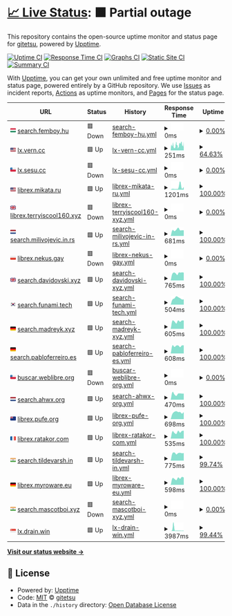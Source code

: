 # [📈 Live Status](https://gitetsu.github.io/librex-instances-upptime): <!--live status--> **🟧 Partial outage**

This repository contains the open-source uptime monitor and status page for [gitetsu](https://gitetsu.github.io/librex-instances-upptime), powered by [Upptime](https://github.com/upptime/upptime).

[![Uptime CI](https://github.com/gitetsu/librex-instances-upptime/workflows/Uptime%20CI/badge.svg)](https://github.com/gitetsu/librex-instances-upptime/actions?query=workflow%3A%22Uptime+CI%22)
[![Response Time CI](https://github.com/gitetsu/librex-instances-upptime/workflows/Response%20Time%20CI/badge.svg)](https://github.com/gitetsu/librex-instances-upptime/actions?query=workflow%3A%22Response+Time+CI%22)
[![Graphs CI](https://github.com/gitetsu/librex-instances-upptime/workflows/Graphs%20CI/badge.svg)](https://github.com/gitetsu/librex-instances-upptime/actions?query=workflow%3A%22Graphs+CI%22)
[![Static Site CI](https://github.com/gitetsu/librex-instances-upptime/workflows/Static%20Site%20CI/badge.svg)](https://github.com/gitetsu/librex-instances-upptime/actions?query=workflow%3A%22Static+Site+CI%22)
[![Summary CI](https://github.com/gitetsu/librex-instances-upptime/workflows/Summary%20CI/badge.svg)](https://github.com/gitetsu/librex-instances-upptime/actions?query=workflow%3A%22Summary+CI%22)

With [Upptime](https://upptime.js.org), you can get your own unlimited and free uptime monitor and status page, powered entirely by a GitHub repository. We use [Issues](https://github.com/gitetsu/librex-instances-upptime/issues) as incident reports, [Actions](https://github.com/gitetsu/librex-instances-upptime/actions) as uptime monitors, and [Pages](https://gitetsu.github.io/librex-instances-upptime) for the status page.

<!--start: status pages-->
<!-- This summary is generated by Upptime (https://github.com/upptime/upptime) -->
<!-- Do not edit this manually, your changes will be overwritten -->
<!-- prettier-ignore -->
| URL | Status | History | Response Time | Uptime |
| --- | ------ | ------- | ------------- | ------ |
| <img alt="" src="https://raw.githubusercontent.com/kreativekorp/vexillo/master/artwork/vexillo/pvb160/hu.png" height="13"> [search.femboy.hu](https://search.femboy.hu/) | 🟥 Down | [search-femboy-hu.yml](https://github.com/gitetsu/librex-instances-upptime/commits/HEAD/history/search-femboy-hu.yml) | <details><summary><img alt="Response time graph" src="./graphs/search-femboy-hu/response-time-week.png" height="20"> 0ms</summary><br><a href="https://gitetsu.github.io/librex-instances-upptime/history/search-femboy-hu"><img alt="Response time 826" src="https://img.shields.io/endpoint?url=https%3A%2F%2Fraw.githubusercontent.com%2Fgitetsu%2Flibrex-instances-upptime%2FHEAD%2Fapi%2Fsearch-femboy-hu%2Fresponse-time.json"></a><br><a href="https://gitetsu.github.io/librex-instances-upptime/history/search-femboy-hu"><img alt="24-hour response time 0" src="https://img.shields.io/endpoint?url=https%3A%2F%2Fraw.githubusercontent.com%2Fgitetsu%2Flibrex-instances-upptime%2FHEAD%2Fapi%2Fsearch-femboy-hu%2Fresponse-time-day.json"></a><br><a href="https://gitetsu.github.io/librex-instances-upptime/history/search-femboy-hu"><img alt="7-day response time 0" src="https://img.shields.io/endpoint?url=https%3A%2F%2Fraw.githubusercontent.com%2Fgitetsu%2Flibrex-instances-upptime%2FHEAD%2Fapi%2Fsearch-femboy-hu%2Fresponse-time-week.json"></a><br><a href="https://gitetsu.github.io/librex-instances-upptime/history/search-femboy-hu"><img alt="30-day response time 1306" src="https://img.shields.io/endpoint?url=https%3A%2F%2Fraw.githubusercontent.com%2Fgitetsu%2Flibrex-instances-upptime%2FHEAD%2Fapi%2Fsearch-femboy-hu%2Fresponse-time-month.json"></a><br><a href="https://gitetsu.github.io/librex-instances-upptime/history/search-femboy-hu"><img alt="1-year response time 826" src="https://img.shields.io/endpoint?url=https%3A%2F%2Fraw.githubusercontent.com%2Fgitetsu%2Flibrex-instances-upptime%2FHEAD%2Fapi%2Fsearch-femboy-hu%2Fresponse-time-year.json"></a></details> | <details><summary><a href="https://gitetsu.github.io/librex-instances-upptime/history/search-femboy-hu">0.00%</a></summary><a href="https://gitetsu.github.io/librex-instances-upptime/history/search-femboy-hu"><img alt="All-time uptime 71.19%" src="https://img.shields.io/endpoint?url=https%3A%2F%2Fraw.githubusercontent.com%2Fgitetsu%2Flibrex-instances-upptime%2FHEAD%2Fapi%2Fsearch-femboy-hu%2Fuptime.json"></a><br><a href="https://gitetsu.github.io/librex-instances-upptime/history/search-femboy-hu"><img alt="24-hour uptime 0.00%" src="https://img.shields.io/endpoint?url=https%3A%2F%2Fraw.githubusercontent.com%2Fgitetsu%2Flibrex-instances-upptime%2FHEAD%2Fapi%2Fsearch-femboy-hu%2Fuptime-day.json"></a><br><a href="https://gitetsu.github.io/librex-instances-upptime/history/search-femboy-hu"><img alt="7-day uptime 0.00%" src="https://img.shields.io/endpoint?url=https%3A%2F%2Fraw.githubusercontent.com%2Fgitetsu%2Flibrex-instances-upptime%2FHEAD%2Fapi%2Fsearch-femboy-hu%2Fuptime-week.json"></a><br><a href="https://gitetsu.github.io/librex-instances-upptime/history/search-femboy-hu"><img alt="30-day uptime 37.41%" src="https://img.shields.io/endpoint?url=https%3A%2F%2Fraw.githubusercontent.com%2Fgitetsu%2Flibrex-instances-upptime%2FHEAD%2Fapi%2Fsearch-femboy-hu%2Fuptime-month.json"></a><br><a href="https://gitetsu.github.io/librex-instances-upptime/history/search-femboy-hu"><img alt="1-year uptime 71.19%" src="https://img.shields.io/endpoint?url=https%3A%2F%2Fraw.githubusercontent.com%2Fgitetsu%2Flibrex-instances-upptime%2FHEAD%2Fapi%2Fsearch-femboy-hu%2Fuptime-year.json"></a></details>
| <img alt="" src="https://raw.githubusercontent.com/kreativekorp/vexillo/master/artwork/vexillo/pvb160/us.png" height="13"> [lx.vern.cc](https://lx.vern.cc/) | 🟩 Up | [lx-vern-cc.yml](https://github.com/gitetsu/librex-instances-upptime/commits/HEAD/history/lx-vern-cc.yml) | <details><summary><img alt="Response time graph" src="./graphs/lx-vern-cc/response-time-week.png" height="20"> 251ms</summary><br><a href="https://gitetsu.github.io/librex-instances-upptime/history/lx-vern-cc"><img alt="Response time 636" src="https://img.shields.io/endpoint?url=https%3A%2F%2Fraw.githubusercontent.com%2Fgitetsu%2Flibrex-instances-upptime%2FHEAD%2Fapi%2Flx-vern-cc%2Fresponse-time.json"></a><br><a href="https://gitetsu.github.io/librex-instances-upptime/history/lx-vern-cc"><img alt="24-hour response time 244" src="https://img.shields.io/endpoint?url=https%3A%2F%2Fraw.githubusercontent.com%2Fgitetsu%2Flibrex-instances-upptime%2FHEAD%2Fapi%2Flx-vern-cc%2Fresponse-time-day.json"></a><br><a href="https://gitetsu.github.io/librex-instances-upptime/history/lx-vern-cc"><img alt="7-day response time 251" src="https://img.shields.io/endpoint?url=https%3A%2F%2Fraw.githubusercontent.com%2Fgitetsu%2Flibrex-instances-upptime%2FHEAD%2Fapi%2Flx-vern-cc%2Fresponse-time-week.json"></a><br><a href="https://gitetsu.github.io/librex-instances-upptime/history/lx-vern-cc"><img alt="30-day response time 604" src="https://img.shields.io/endpoint?url=https%3A%2F%2Fraw.githubusercontent.com%2Fgitetsu%2Flibrex-instances-upptime%2FHEAD%2Fapi%2Flx-vern-cc%2Fresponse-time-month.json"></a><br><a href="https://gitetsu.github.io/librex-instances-upptime/history/lx-vern-cc"><img alt="1-year response time 636" src="https://img.shields.io/endpoint?url=https%3A%2F%2Fraw.githubusercontent.com%2Fgitetsu%2Flibrex-instances-upptime%2FHEAD%2Fapi%2Flx-vern-cc%2Fresponse-time-year.json"></a></details> | <details><summary><a href="https://gitetsu.github.io/librex-instances-upptime/history/lx-vern-cc">64.63%</a></summary><a href="https://gitetsu.github.io/librex-instances-upptime/history/lx-vern-cc"><img alt="All-time uptime 79.90%" src="https://img.shields.io/endpoint?url=https%3A%2F%2Fraw.githubusercontent.com%2Fgitetsu%2Flibrex-instances-upptime%2FHEAD%2Fapi%2Flx-vern-cc%2Fuptime.json"></a><br><a href="https://gitetsu.github.io/librex-instances-upptime/history/lx-vern-cc"><img alt="24-hour uptime 75.08%" src="https://img.shields.io/endpoint?url=https%3A%2F%2Fraw.githubusercontent.com%2Fgitetsu%2Flibrex-instances-upptime%2FHEAD%2Fapi%2Flx-vern-cc%2Fuptime-day.json"></a><br><a href="https://gitetsu.github.io/librex-instances-upptime/history/lx-vern-cc"><img alt="7-day uptime 64.63%" src="https://img.shields.io/endpoint?url=https%3A%2F%2Fraw.githubusercontent.com%2Fgitetsu%2Flibrex-instances-upptime%2FHEAD%2Fapi%2Flx-vern-cc%2Fuptime-week.json"></a><br><a href="https://gitetsu.github.io/librex-instances-upptime/history/lx-vern-cc"><img alt="30-day uptime 58.75%" src="https://img.shields.io/endpoint?url=https%3A%2F%2Fraw.githubusercontent.com%2Fgitetsu%2Flibrex-instances-upptime%2FHEAD%2Fapi%2Flx-vern-cc%2Fuptime-month.json"></a><br><a href="https://gitetsu.github.io/librex-instances-upptime/history/lx-vern-cc"><img alt="1-year uptime 79.90%" src="https://img.shields.io/endpoint?url=https%3A%2F%2Fraw.githubusercontent.com%2Fgitetsu%2Flibrex-instances-upptime%2FHEAD%2Fapi%2Flx-vern-cc%2Fuptime-year.json"></a></details>
| <img alt="" src="https://raw.githubusercontent.com/kreativekorp/vexillo/master/artwork/vexillo/pvb160/cl.png" height="13"> [lx.sesu.cc](https://lx.sesu.cc/) | 🟥 Down | [lx-sesu-cc.yml](https://github.com/gitetsu/librex-instances-upptime/commits/HEAD/history/lx-sesu-cc.yml) | <details><summary><img alt="Response time graph" src="./graphs/lx-sesu-cc/response-time-week.png" height="20"> 0ms</summary><br><a href="https://gitetsu.github.io/librex-instances-upptime/history/lx-sesu-cc"><img alt="Response time 460" src="https://img.shields.io/endpoint?url=https%3A%2F%2Fraw.githubusercontent.com%2Fgitetsu%2Flibrex-instances-upptime%2FHEAD%2Fapi%2Flx-sesu-cc%2Fresponse-time.json"></a><br><a href="https://gitetsu.github.io/librex-instances-upptime/history/lx-sesu-cc"><img alt="24-hour response time 0" src="https://img.shields.io/endpoint?url=https%3A%2F%2Fraw.githubusercontent.com%2Fgitetsu%2Flibrex-instances-upptime%2FHEAD%2Fapi%2Flx-sesu-cc%2Fresponse-time-day.json"></a><br><a href="https://gitetsu.github.io/librex-instances-upptime/history/lx-sesu-cc"><img alt="7-day response time 0" src="https://img.shields.io/endpoint?url=https%3A%2F%2Fraw.githubusercontent.com%2Fgitetsu%2Flibrex-instances-upptime%2FHEAD%2Fapi%2Flx-sesu-cc%2Fresponse-time-week.json"></a><br><a href="https://gitetsu.github.io/librex-instances-upptime/history/lx-sesu-cc"><img alt="30-day response time 0" src="https://img.shields.io/endpoint?url=https%3A%2F%2Fraw.githubusercontent.com%2Fgitetsu%2Flibrex-instances-upptime%2FHEAD%2Fapi%2Flx-sesu-cc%2Fresponse-time-month.json"></a><br><a href="https://gitetsu.github.io/librex-instances-upptime/history/lx-sesu-cc"><img alt="1-year response time 460" src="https://img.shields.io/endpoint?url=https%3A%2F%2Fraw.githubusercontent.com%2Fgitetsu%2Flibrex-instances-upptime%2FHEAD%2Fapi%2Flx-sesu-cc%2Fresponse-time-year.json"></a></details> | <details><summary><a href="https://gitetsu.github.io/librex-instances-upptime/history/lx-sesu-cc">0.00%</a></summary><a href="https://gitetsu.github.io/librex-instances-upptime/history/lx-sesu-cc"><img alt="All-time uptime 2.70%" src="https://img.shields.io/endpoint?url=https%3A%2F%2Fraw.githubusercontent.com%2Fgitetsu%2Flibrex-instances-upptime%2FHEAD%2Fapi%2Flx-sesu-cc%2Fuptime.json"></a><br><a href="https://gitetsu.github.io/librex-instances-upptime/history/lx-sesu-cc"><img alt="24-hour uptime 0.00%" src="https://img.shields.io/endpoint?url=https%3A%2F%2Fraw.githubusercontent.com%2Fgitetsu%2Flibrex-instances-upptime%2FHEAD%2Fapi%2Flx-sesu-cc%2Fuptime-day.json"></a><br><a href="https://gitetsu.github.io/librex-instances-upptime/history/lx-sesu-cc"><img alt="7-day uptime 0.00%" src="https://img.shields.io/endpoint?url=https%3A%2F%2Fraw.githubusercontent.com%2Fgitetsu%2Flibrex-instances-upptime%2FHEAD%2Fapi%2Flx-sesu-cc%2Fuptime-week.json"></a><br><a href="https://gitetsu.github.io/librex-instances-upptime/history/lx-sesu-cc"><img alt="30-day uptime 0.00%" src="https://img.shields.io/endpoint?url=https%3A%2F%2Fraw.githubusercontent.com%2Fgitetsu%2Flibrex-instances-upptime%2FHEAD%2Fapi%2Flx-sesu-cc%2Fuptime-month.json"></a><br><a href="https://gitetsu.github.io/librex-instances-upptime/history/lx-sesu-cc"><img alt="1-year uptime 2.70%" src="https://img.shields.io/endpoint?url=https%3A%2F%2Fraw.githubusercontent.com%2Fgitetsu%2Flibrex-instances-upptime%2FHEAD%2Fapi%2Flx-sesu-cc%2Fuptime-year.json"></a></details>
| <img alt="" src="https://raw.githubusercontent.com/kreativekorp/vexillo/master/artwork/vexillo/pvb160/us.png" height="13"> [librex.mikata.ru](https://librex.mikata.ru/) | 🟩 Up | [librex-mikata-ru.yml](https://github.com/gitetsu/librex-instances-upptime/commits/HEAD/history/librex-mikata-ru.yml) | <details><summary><img alt="Response time graph" src="./graphs/librex-mikata-ru/response-time-week.png" height="20"> 1201ms</summary><br><a href="https://gitetsu.github.io/librex-instances-upptime/history/librex-mikata-ru"><img alt="Response time 545" src="https://img.shields.io/endpoint?url=https%3A%2F%2Fraw.githubusercontent.com%2Fgitetsu%2Flibrex-instances-upptime%2FHEAD%2Fapi%2Flibrex-mikata-ru%2Fresponse-time.json"></a><br><a href="https://gitetsu.github.io/librex-instances-upptime/history/librex-mikata-ru"><img alt="24-hour response time 1476" src="https://img.shields.io/endpoint?url=https%3A%2F%2Fraw.githubusercontent.com%2Fgitetsu%2Flibrex-instances-upptime%2FHEAD%2Fapi%2Flibrex-mikata-ru%2Fresponse-time-day.json"></a><br><a href="https://gitetsu.github.io/librex-instances-upptime/history/librex-mikata-ru"><img alt="7-day response time 1201" src="https://img.shields.io/endpoint?url=https%3A%2F%2Fraw.githubusercontent.com%2Fgitetsu%2Flibrex-instances-upptime%2FHEAD%2Fapi%2Flibrex-mikata-ru%2Fresponse-time-week.json"></a><br><a href="https://gitetsu.github.io/librex-instances-upptime/history/librex-mikata-ru"><img alt="30-day response time 592" src="https://img.shields.io/endpoint?url=https%3A%2F%2Fraw.githubusercontent.com%2Fgitetsu%2Flibrex-instances-upptime%2FHEAD%2Fapi%2Flibrex-mikata-ru%2Fresponse-time-month.json"></a><br><a href="https://gitetsu.github.io/librex-instances-upptime/history/librex-mikata-ru"><img alt="1-year response time 545" src="https://img.shields.io/endpoint?url=https%3A%2F%2Fraw.githubusercontent.com%2Fgitetsu%2Flibrex-instances-upptime%2FHEAD%2Fapi%2Flibrex-mikata-ru%2Fresponse-time-year.json"></a></details> | <details><summary><a href="https://gitetsu.github.io/librex-instances-upptime/history/librex-mikata-ru">100.00%</a></summary><a href="https://gitetsu.github.io/librex-instances-upptime/history/librex-mikata-ru"><img alt="All-time uptime 100.00%" src="https://img.shields.io/endpoint?url=https%3A%2F%2Fraw.githubusercontent.com%2Fgitetsu%2Flibrex-instances-upptime%2FHEAD%2Fapi%2Flibrex-mikata-ru%2Fuptime.json"></a><br><a href="https://gitetsu.github.io/librex-instances-upptime/history/librex-mikata-ru"><img alt="24-hour uptime 100.00%" src="https://img.shields.io/endpoint?url=https%3A%2F%2Fraw.githubusercontent.com%2Fgitetsu%2Flibrex-instances-upptime%2FHEAD%2Fapi%2Flibrex-mikata-ru%2Fuptime-day.json"></a><br><a href="https://gitetsu.github.io/librex-instances-upptime/history/librex-mikata-ru"><img alt="7-day uptime 100.00%" src="https://img.shields.io/endpoint?url=https%3A%2F%2Fraw.githubusercontent.com%2Fgitetsu%2Flibrex-instances-upptime%2FHEAD%2Fapi%2Flibrex-mikata-ru%2Fuptime-week.json"></a><br><a href="https://gitetsu.github.io/librex-instances-upptime/history/librex-mikata-ru"><img alt="30-day uptime 100.00%" src="https://img.shields.io/endpoint?url=https%3A%2F%2Fraw.githubusercontent.com%2Fgitetsu%2Flibrex-instances-upptime%2FHEAD%2Fapi%2Flibrex-mikata-ru%2Fuptime-month.json"></a><br><a href="https://gitetsu.github.io/librex-instances-upptime/history/librex-mikata-ru"><img alt="1-year uptime 100.00%" src="https://img.shields.io/endpoint?url=https%3A%2F%2Fraw.githubusercontent.com%2Fgitetsu%2Flibrex-instances-upptime%2FHEAD%2Fapi%2Flibrex-mikata-ru%2Fuptime-year.json"></a></details>
| <img alt="" src="https://raw.githubusercontent.com/kreativekorp/vexillo/master/artwork/vexillo/pvb160/uk.png" height="13"> [librex.terryiscool160.xyz](https://librex.terryiscool160.xyz/) | 🟥 Down | [librex-terryiscool160-xyz.yml](https://github.com/gitetsu/librex-instances-upptime/commits/HEAD/history/librex-terryiscool160-xyz.yml) | <details><summary><img alt="Response time graph" src="./graphs/librex-terryiscool160-xyz/response-time-week.png" height="20"> 0ms</summary><br><a href="https://gitetsu.github.io/librex-instances-upptime/history/librex-terryiscool160-xyz"><img alt="Response time 448" src="https://img.shields.io/endpoint?url=https%3A%2F%2Fraw.githubusercontent.com%2Fgitetsu%2Flibrex-instances-upptime%2FHEAD%2Fapi%2Flibrex-terryiscool160-xyz%2Fresponse-time.json"></a><br><a href="https://gitetsu.github.io/librex-instances-upptime/history/librex-terryiscool160-xyz"><img alt="24-hour response time 0" src="https://img.shields.io/endpoint?url=https%3A%2F%2Fraw.githubusercontent.com%2Fgitetsu%2Flibrex-instances-upptime%2FHEAD%2Fapi%2Flibrex-terryiscool160-xyz%2Fresponse-time-day.json"></a><br><a href="https://gitetsu.github.io/librex-instances-upptime/history/librex-terryiscool160-xyz"><img alt="7-day response time 0" src="https://img.shields.io/endpoint?url=https%3A%2F%2Fraw.githubusercontent.com%2Fgitetsu%2Flibrex-instances-upptime%2FHEAD%2Fapi%2Flibrex-terryiscool160-xyz%2Fresponse-time-week.json"></a><br><a href="https://gitetsu.github.io/librex-instances-upptime/history/librex-terryiscool160-xyz"><img alt="30-day response time 453" src="https://img.shields.io/endpoint?url=https%3A%2F%2Fraw.githubusercontent.com%2Fgitetsu%2Flibrex-instances-upptime%2FHEAD%2Fapi%2Flibrex-terryiscool160-xyz%2Fresponse-time-month.json"></a><br><a href="https://gitetsu.github.io/librex-instances-upptime/history/librex-terryiscool160-xyz"><img alt="1-year response time 448" src="https://img.shields.io/endpoint?url=https%3A%2F%2Fraw.githubusercontent.com%2Fgitetsu%2Flibrex-instances-upptime%2FHEAD%2Fapi%2Flibrex-terryiscool160-xyz%2Fresponse-time-year.json"></a></details> | <details><summary><a href="https://gitetsu.github.io/librex-instances-upptime/history/librex-terryiscool160-xyz">0.00%</a></summary><a href="https://gitetsu.github.io/librex-instances-upptime/history/librex-terryiscool160-xyz"><img alt="All-time uptime 63.71%" src="https://img.shields.io/endpoint?url=https%3A%2F%2Fraw.githubusercontent.com%2Fgitetsu%2Flibrex-instances-upptime%2FHEAD%2Fapi%2Flibrex-terryiscool160-xyz%2Fuptime.json"></a><br><a href="https://gitetsu.github.io/librex-instances-upptime/history/librex-terryiscool160-xyz"><img alt="24-hour uptime 0.00%" src="https://img.shields.io/endpoint?url=https%3A%2F%2Fraw.githubusercontent.com%2Fgitetsu%2Flibrex-instances-upptime%2FHEAD%2Fapi%2Flibrex-terryiscool160-xyz%2Fuptime-day.json"></a><br><a href="https://gitetsu.github.io/librex-instances-upptime/history/librex-terryiscool160-xyz"><img alt="7-day uptime 0.00%" src="https://img.shields.io/endpoint?url=https%3A%2F%2Fraw.githubusercontent.com%2Fgitetsu%2Flibrex-instances-upptime%2FHEAD%2Fapi%2Flibrex-terryiscool160-xyz%2Fuptime-week.json"></a><br><a href="https://gitetsu.github.io/librex-instances-upptime/history/librex-terryiscool160-xyz"><img alt="30-day uptime 28.34%" src="https://img.shields.io/endpoint?url=https%3A%2F%2Fraw.githubusercontent.com%2Fgitetsu%2Flibrex-instances-upptime%2FHEAD%2Fapi%2Flibrex-terryiscool160-xyz%2Fuptime-month.json"></a><br><a href="https://gitetsu.github.io/librex-instances-upptime/history/librex-terryiscool160-xyz"><img alt="1-year uptime 63.71%" src="https://img.shields.io/endpoint?url=https%3A%2F%2Fraw.githubusercontent.com%2Fgitetsu%2Flibrex-instances-upptime%2FHEAD%2Fapi%2Flibrex-terryiscool160-xyz%2Fuptime-year.json"></a></details>
| <img alt="" src="https://raw.githubusercontent.com/kreativekorp/vexillo/master/artwork/vexillo/pvb160/nl.png" height="13"> [search.milivojevic.in.rs](https://search.milivojevic.in.rs/) | 🟩 Up | [search-milivojevic-in-rs.yml](https://github.com/gitetsu/librex-instances-upptime/commits/HEAD/history/search-milivojevic-in-rs.yml) | <details><summary><img alt="Response time graph" src="./graphs/search-milivojevic-in-rs/response-time-week.png" height="20"> 681ms</summary><br><a href="https://gitetsu.github.io/librex-instances-upptime/history/search-milivojevic-in-rs"><img alt="Response time 516" src="https://img.shields.io/endpoint?url=https%3A%2F%2Fraw.githubusercontent.com%2Fgitetsu%2Flibrex-instances-upptime%2FHEAD%2Fapi%2Fsearch-milivojevic-in-rs%2Fresponse-time.json"></a><br><a href="https://gitetsu.github.io/librex-instances-upptime/history/search-milivojevic-in-rs"><img alt="24-hour response time 636" src="https://img.shields.io/endpoint?url=https%3A%2F%2Fraw.githubusercontent.com%2Fgitetsu%2Flibrex-instances-upptime%2FHEAD%2Fapi%2Fsearch-milivojevic-in-rs%2Fresponse-time-day.json"></a><br><a href="https://gitetsu.github.io/librex-instances-upptime/history/search-milivojevic-in-rs"><img alt="7-day response time 681" src="https://img.shields.io/endpoint?url=https%3A%2F%2Fraw.githubusercontent.com%2Fgitetsu%2Flibrex-instances-upptime%2FHEAD%2Fapi%2Fsearch-milivojevic-in-rs%2Fresponse-time-week.json"></a><br><a href="https://gitetsu.github.io/librex-instances-upptime/history/search-milivojevic-in-rs"><img alt="30-day response time 546" src="https://img.shields.io/endpoint?url=https%3A%2F%2Fraw.githubusercontent.com%2Fgitetsu%2Flibrex-instances-upptime%2FHEAD%2Fapi%2Fsearch-milivojevic-in-rs%2Fresponse-time-month.json"></a><br><a href="https://gitetsu.github.io/librex-instances-upptime/history/search-milivojevic-in-rs"><img alt="1-year response time 516" src="https://img.shields.io/endpoint?url=https%3A%2F%2Fraw.githubusercontent.com%2Fgitetsu%2Flibrex-instances-upptime%2FHEAD%2Fapi%2Fsearch-milivojevic-in-rs%2Fresponse-time-year.json"></a></details> | <details><summary><a href="https://gitetsu.github.io/librex-instances-upptime/history/search-milivojevic-in-rs">100.00%</a></summary><a href="https://gitetsu.github.io/librex-instances-upptime/history/search-milivojevic-in-rs"><img alt="All-time uptime 99.18%" src="https://img.shields.io/endpoint?url=https%3A%2F%2Fraw.githubusercontent.com%2Fgitetsu%2Flibrex-instances-upptime%2FHEAD%2Fapi%2Fsearch-milivojevic-in-rs%2Fuptime.json"></a><br><a href="https://gitetsu.github.io/librex-instances-upptime/history/search-milivojevic-in-rs"><img alt="24-hour uptime 100.00%" src="https://img.shields.io/endpoint?url=https%3A%2F%2Fraw.githubusercontent.com%2Fgitetsu%2Flibrex-instances-upptime%2FHEAD%2Fapi%2Fsearch-milivojevic-in-rs%2Fuptime-day.json"></a><br><a href="https://gitetsu.github.io/librex-instances-upptime/history/search-milivojevic-in-rs"><img alt="7-day uptime 100.00%" src="https://img.shields.io/endpoint?url=https%3A%2F%2Fraw.githubusercontent.com%2Fgitetsu%2Flibrex-instances-upptime%2FHEAD%2Fapi%2Fsearch-milivojevic-in-rs%2Fuptime-week.json"></a><br><a href="https://gitetsu.github.io/librex-instances-upptime/history/search-milivojevic-in-rs"><img alt="30-day uptime 100.00%" src="https://img.shields.io/endpoint?url=https%3A%2F%2Fraw.githubusercontent.com%2Fgitetsu%2Flibrex-instances-upptime%2FHEAD%2Fapi%2Fsearch-milivojevic-in-rs%2Fuptime-month.json"></a><br><a href="https://gitetsu.github.io/librex-instances-upptime/history/search-milivojevic-in-rs"><img alt="1-year uptime 99.18%" src="https://img.shields.io/endpoint?url=https%3A%2F%2Fraw.githubusercontent.com%2Fgitetsu%2Flibrex-instances-upptime%2FHEAD%2Fapi%2Fsearch-milivojevic-in-rs%2Fuptime-year.json"></a></details>
| <img alt="" src="https://raw.githubusercontent.com/kreativekorp/vexillo/master/artwork/vexillo/pvb160/pl.png" height="13"> [librex.nekus.gay](https://librex.nekus.gay/) | 🟥 Down | [librex-nekus-gay.yml](https://github.com/gitetsu/librex-instances-upptime/commits/HEAD/history/librex-nekus-gay.yml) | <details><summary><img alt="Response time graph" src="./graphs/librex-nekus-gay/response-time-week.png" height="20"> 0ms</summary><br><a href="https://gitetsu.github.io/librex-instances-upptime/history/librex-nekus-gay"><img alt="Response time 2190" src="https://img.shields.io/endpoint?url=https%3A%2F%2Fraw.githubusercontent.com%2Fgitetsu%2Flibrex-instances-upptime%2FHEAD%2Fapi%2Flibrex-nekus-gay%2Fresponse-time.json"></a><br><a href="https://gitetsu.github.io/librex-instances-upptime/history/librex-nekus-gay"><img alt="24-hour response time 0" src="https://img.shields.io/endpoint?url=https%3A%2F%2Fraw.githubusercontent.com%2Fgitetsu%2Flibrex-instances-upptime%2FHEAD%2Fapi%2Flibrex-nekus-gay%2Fresponse-time-day.json"></a><br><a href="https://gitetsu.github.io/librex-instances-upptime/history/librex-nekus-gay"><img alt="7-day response time 0" src="https://img.shields.io/endpoint?url=https%3A%2F%2Fraw.githubusercontent.com%2Fgitetsu%2Flibrex-instances-upptime%2FHEAD%2Fapi%2Flibrex-nekus-gay%2Fresponse-time-week.json"></a><br><a href="https://gitetsu.github.io/librex-instances-upptime/history/librex-nekus-gay"><img alt="30-day response time 0" src="https://img.shields.io/endpoint?url=https%3A%2F%2Fraw.githubusercontent.com%2Fgitetsu%2Flibrex-instances-upptime%2FHEAD%2Fapi%2Flibrex-nekus-gay%2Fresponse-time-month.json"></a><br><a href="https://gitetsu.github.io/librex-instances-upptime/history/librex-nekus-gay"><img alt="1-year response time 2190" src="https://img.shields.io/endpoint?url=https%3A%2F%2Fraw.githubusercontent.com%2Fgitetsu%2Flibrex-instances-upptime%2FHEAD%2Fapi%2Flibrex-nekus-gay%2Fresponse-time-year.json"></a></details> | <details><summary><a href="https://gitetsu.github.io/librex-instances-upptime/history/librex-nekus-gay">0.00%</a></summary><a href="https://gitetsu.github.io/librex-instances-upptime/history/librex-nekus-gay"><img alt="All-time uptime 43.42%" src="https://img.shields.io/endpoint?url=https%3A%2F%2Fraw.githubusercontent.com%2Fgitetsu%2Flibrex-instances-upptime%2FHEAD%2Fapi%2Flibrex-nekus-gay%2Fuptime.json"></a><br><a href="https://gitetsu.github.io/librex-instances-upptime/history/librex-nekus-gay"><img alt="24-hour uptime 0.00%" src="https://img.shields.io/endpoint?url=https%3A%2F%2Fraw.githubusercontent.com%2Fgitetsu%2Flibrex-instances-upptime%2FHEAD%2Fapi%2Flibrex-nekus-gay%2Fuptime-day.json"></a><br><a href="https://gitetsu.github.io/librex-instances-upptime/history/librex-nekus-gay"><img alt="7-day uptime 0.00%" src="https://img.shields.io/endpoint?url=https%3A%2F%2Fraw.githubusercontent.com%2Fgitetsu%2Flibrex-instances-upptime%2FHEAD%2Fapi%2Flibrex-nekus-gay%2Fuptime-week.json"></a><br><a href="https://gitetsu.github.io/librex-instances-upptime/history/librex-nekus-gay"><img alt="30-day uptime 0.00%" src="https://img.shields.io/endpoint?url=https%3A%2F%2Fraw.githubusercontent.com%2Fgitetsu%2Flibrex-instances-upptime%2FHEAD%2Fapi%2Flibrex-nekus-gay%2Fuptime-month.json"></a><br><a href="https://gitetsu.github.io/librex-instances-upptime/history/librex-nekus-gay"><img alt="1-year uptime 43.42%" src="https://img.shields.io/endpoint?url=https%3A%2F%2Fraw.githubusercontent.com%2Fgitetsu%2Flibrex-instances-upptime%2FHEAD%2Fapi%2Flibrex-nekus-gay%2Fuptime-year.json"></a></details>
| <img alt="" src="https://raw.githubusercontent.com/kreativekorp/vexillo/master/artwork/vexillo/pvb160/uk.png" height="13"> [search.davidovski.xyz](https://search.davidovski.xyz/) | 🟩 Up | [search-davidovski-xyz.yml](https://github.com/gitetsu/librex-instances-upptime/commits/HEAD/history/search-davidovski-xyz.yml) | <details><summary><img alt="Response time graph" src="./graphs/search-davidovski-xyz/response-time-week.png" height="20"> 765ms</summary><br><a href="https://gitetsu.github.io/librex-instances-upptime/history/search-davidovski-xyz"><img alt="Response time 697" src="https://img.shields.io/endpoint?url=https%3A%2F%2Fraw.githubusercontent.com%2Fgitetsu%2Flibrex-instances-upptime%2FHEAD%2Fapi%2Fsearch-davidovski-xyz%2Fresponse-time.json"></a><br><a href="https://gitetsu.github.io/librex-instances-upptime/history/search-davidovski-xyz"><img alt="24-hour response time 807" src="https://img.shields.io/endpoint?url=https%3A%2F%2Fraw.githubusercontent.com%2Fgitetsu%2Flibrex-instances-upptime%2FHEAD%2Fapi%2Fsearch-davidovski-xyz%2Fresponse-time-day.json"></a><br><a href="https://gitetsu.github.io/librex-instances-upptime/history/search-davidovski-xyz"><img alt="7-day response time 765" src="https://img.shields.io/endpoint?url=https%3A%2F%2Fraw.githubusercontent.com%2Fgitetsu%2Flibrex-instances-upptime%2FHEAD%2Fapi%2Fsearch-davidovski-xyz%2Fresponse-time-week.json"></a><br><a href="https://gitetsu.github.io/librex-instances-upptime/history/search-davidovski-xyz"><img alt="30-day response time 729" src="https://img.shields.io/endpoint?url=https%3A%2F%2Fraw.githubusercontent.com%2Fgitetsu%2Flibrex-instances-upptime%2FHEAD%2Fapi%2Fsearch-davidovski-xyz%2Fresponse-time-month.json"></a><br><a href="https://gitetsu.github.io/librex-instances-upptime/history/search-davidovski-xyz"><img alt="1-year response time 697" src="https://img.shields.io/endpoint?url=https%3A%2F%2Fraw.githubusercontent.com%2Fgitetsu%2Flibrex-instances-upptime%2FHEAD%2Fapi%2Fsearch-davidovski-xyz%2Fresponse-time-year.json"></a></details> | <details><summary><a href="https://gitetsu.github.io/librex-instances-upptime/history/search-davidovski-xyz">100.00%</a></summary><a href="https://gitetsu.github.io/librex-instances-upptime/history/search-davidovski-xyz"><img alt="All-time uptime 99.64%" src="https://img.shields.io/endpoint?url=https%3A%2F%2Fraw.githubusercontent.com%2Fgitetsu%2Flibrex-instances-upptime%2FHEAD%2Fapi%2Fsearch-davidovski-xyz%2Fuptime.json"></a><br><a href="https://gitetsu.github.io/librex-instances-upptime/history/search-davidovski-xyz"><img alt="24-hour uptime 100.00%" src="https://img.shields.io/endpoint?url=https%3A%2F%2Fraw.githubusercontent.com%2Fgitetsu%2Flibrex-instances-upptime%2FHEAD%2Fapi%2Fsearch-davidovski-xyz%2Fuptime-day.json"></a><br><a href="https://gitetsu.github.io/librex-instances-upptime/history/search-davidovski-xyz"><img alt="7-day uptime 100.00%" src="https://img.shields.io/endpoint?url=https%3A%2F%2Fraw.githubusercontent.com%2Fgitetsu%2Flibrex-instances-upptime%2FHEAD%2Fapi%2Fsearch-davidovski-xyz%2Fuptime-week.json"></a><br><a href="https://gitetsu.github.io/librex-instances-upptime/history/search-davidovski-xyz"><img alt="30-day uptime 99.19%" src="https://img.shields.io/endpoint?url=https%3A%2F%2Fraw.githubusercontent.com%2Fgitetsu%2Flibrex-instances-upptime%2FHEAD%2Fapi%2Fsearch-davidovski-xyz%2Fuptime-month.json"></a><br><a href="https://gitetsu.github.io/librex-instances-upptime/history/search-davidovski-xyz"><img alt="1-year uptime 99.64%" src="https://img.shields.io/endpoint?url=https%3A%2F%2Fraw.githubusercontent.com%2Fgitetsu%2Flibrex-instances-upptime%2FHEAD%2Fapi%2Fsearch-davidovski-xyz%2Fuptime-year.json"></a></details>
| <img alt="" src="https://raw.githubusercontent.com/kreativekorp/vexillo/master/artwork/vexillo/pvb160/kr.png" height="13"> [search.funami.tech](https://search.funami.tech/) | 🟩 Up | [search-funami-tech.yml](https://github.com/gitetsu/librex-instances-upptime/commits/HEAD/history/search-funami-tech.yml) | <details><summary><img alt="Response time graph" src="./graphs/search-funami-tech/response-time-week.png" height="20"> 504ms</summary><br><a href="https://gitetsu.github.io/librex-instances-upptime/history/search-funami-tech"><img alt="Response time 539" src="https://img.shields.io/endpoint?url=https%3A%2F%2Fraw.githubusercontent.com%2Fgitetsu%2Flibrex-instances-upptime%2FHEAD%2Fapi%2Fsearch-funami-tech%2Fresponse-time.json"></a><br><a href="https://gitetsu.github.io/librex-instances-upptime/history/search-funami-tech"><img alt="24-hour response time 416" src="https://img.shields.io/endpoint?url=https%3A%2F%2Fraw.githubusercontent.com%2Fgitetsu%2Flibrex-instances-upptime%2FHEAD%2Fapi%2Fsearch-funami-tech%2Fresponse-time-day.json"></a><br><a href="https://gitetsu.github.io/librex-instances-upptime/history/search-funami-tech"><img alt="7-day response time 504" src="https://img.shields.io/endpoint?url=https%3A%2F%2Fraw.githubusercontent.com%2Fgitetsu%2Flibrex-instances-upptime%2FHEAD%2Fapi%2Fsearch-funami-tech%2Fresponse-time-week.json"></a><br><a href="https://gitetsu.github.io/librex-instances-upptime/history/search-funami-tech"><img alt="30-day response time 548" src="https://img.shields.io/endpoint?url=https%3A%2F%2Fraw.githubusercontent.com%2Fgitetsu%2Flibrex-instances-upptime%2FHEAD%2Fapi%2Fsearch-funami-tech%2Fresponse-time-month.json"></a><br><a href="https://gitetsu.github.io/librex-instances-upptime/history/search-funami-tech"><img alt="1-year response time 539" src="https://img.shields.io/endpoint?url=https%3A%2F%2Fraw.githubusercontent.com%2Fgitetsu%2Flibrex-instances-upptime%2FHEAD%2Fapi%2Fsearch-funami-tech%2Fresponse-time-year.json"></a></details> | <details><summary><a href="https://gitetsu.github.io/librex-instances-upptime/history/search-funami-tech">100.00%</a></summary><a href="https://gitetsu.github.io/librex-instances-upptime/history/search-funami-tech"><img alt="All-time uptime 99.77%" src="https://img.shields.io/endpoint?url=https%3A%2F%2Fraw.githubusercontent.com%2Fgitetsu%2Flibrex-instances-upptime%2FHEAD%2Fapi%2Fsearch-funami-tech%2Fuptime.json"></a><br><a href="https://gitetsu.github.io/librex-instances-upptime/history/search-funami-tech"><img alt="24-hour uptime 100.00%" src="https://img.shields.io/endpoint?url=https%3A%2F%2Fraw.githubusercontent.com%2Fgitetsu%2Flibrex-instances-upptime%2FHEAD%2Fapi%2Fsearch-funami-tech%2Fuptime-day.json"></a><br><a href="https://gitetsu.github.io/librex-instances-upptime/history/search-funami-tech"><img alt="7-day uptime 100.00%" src="https://img.shields.io/endpoint?url=https%3A%2F%2Fraw.githubusercontent.com%2Fgitetsu%2Flibrex-instances-upptime%2FHEAD%2Fapi%2Fsearch-funami-tech%2Fuptime-week.json"></a><br><a href="https://gitetsu.github.io/librex-instances-upptime/history/search-funami-tech"><img alt="30-day uptime 100.00%" src="https://img.shields.io/endpoint?url=https%3A%2F%2Fraw.githubusercontent.com%2Fgitetsu%2Flibrex-instances-upptime%2FHEAD%2Fapi%2Fsearch-funami-tech%2Fuptime-month.json"></a><br><a href="https://gitetsu.github.io/librex-instances-upptime/history/search-funami-tech"><img alt="1-year uptime 99.77%" src="https://img.shields.io/endpoint?url=https%3A%2F%2Fraw.githubusercontent.com%2Fgitetsu%2Flibrex-instances-upptime%2FHEAD%2Fapi%2Fsearch-funami-tech%2Fuptime-year.json"></a></details>
| <img alt="" src="https://raw.githubusercontent.com/kreativekorp/vexillo/master/artwork/vexillo/pvb160/de.png" height="13"> [search.madreyk.xyz](https://search.madreyk.xyz/) | 🟩 Up | [search-madreyk-xyz.yml](https://github.com/gitetsu/librex-instances-upptime/commits/HEAD/history/search-madreyk-xyz.yml) | <details><summary><img alt="Response time graph" src="./graphs/search-madreyk-xyz/response-time-week.png" height="20"> 605ms</summary><br><a href="https://gitetsu.github.io/librex-instances-upptime/history/search-madreyk-xyz"><img alt="Response time 599" src="https://img.shields.io/endpoint?url=https%3A%2F%2Fraw.githubusercontent.com%2Fgitetsu%2Flibrex-instances-upptime%2FHEAD%2Fapi%2Fsearch-madreyk-xyz%2Fresponse-time.json"></a><br><a href="https://gitetsu.github.io/librex-instances-upptime/history/search-madreyk-xyz"><img alt="24-hour response time 667" src="https://img.shields.io/endpoint?url=https%3A%2F%2Fraw.githubusercontent.com%2Fgitetsu%2Flibrex-instances-upptime%2FHEAD%2Fapi%2Fsearch-madreyk-xyz%2Fresponse-time-day.json"></a><br><a href="https://gitetsu.github.io/librex-instances-upptime/history/search-madreyk-xyz"><img alt="7-day response time 605" src="https://img.shields.io/endpoint?url=https%3A%2F%2Fraw.githubusercontent.com%2Fgitetsu%2Flibrex-instances-upptime%2FHEAD%2Fapi%2Fsearch-madreyk-xyz%2Fresponse-time-week.json"></a><br><a href="https://gitetsu.github.io/librex-instances-upptime/history/search-madreyk-xyz"><img alt="30-day response time 579" src="https://img.shields.io/endpoint?url=https%3A%2F%2Fraw.githubusercontent.com%2Fgitetsu%2Flibrex-instances-upptime%2FHEAD%2Fapi%2Fsearch-madreyk-xyz%2Fresponse-time-month.json"></a><br><a href="https://gitetsu.github.io/librex-instances-upptime/history/search-madreyk-xyz"><img alt="1-year response time 599" src="https://img.shields.io/endpoint?url=https%3A%2F%2Fraw.githubusercontent.com%2Fgitetsu%2Flibrex-instances-upptime%2FHEAD%2Fapi%2Fsearch-madreyk-xyz%2Fresponse-time-year.json"></a></details> | <details><summary><a href="https://gitetsu.github.io/librex-instances-upptime/history/search-madreyk-xyz">100.00%</a></summary><a href="https://gitetsu.github.io/librex-instances-upptime/history/search-madreyk-xyz"><img alt="All-time uptime 100.00%" src="https://img.shields.io/endpoint?url=https%3A%2F%2Fraw.githubusercontent.com%2Fgitetsu%2Flibrex-instances-upptime%2FHEAD%2Fapi%2Fsearch-madreyk-xyz%2Fuptime.json"></a><br><a href="https://gitetsu.github.io/librex-instances-upptime/history/search-madreyk-xyz"><img alt="24-hour uptime 100.00%" src="https://img.shields.io/endpoint?url=https%3A%2F%2Fraw.githubusercontent.com%2Fgitetsu%2Flibrex-instances-upptime%2FHEAD%2Fapi%2Fsearch-madreyk-xyz%2Fuptime-day.json"></a><br><a href="https://gitetsu.github.io/librex-instances-upptime/history/search-madreyk-xyz"><img alt="7-day uptime 100.00%" src="https://img.shields.io/endpoint?url=https%3A%2F%2Fraw.githubusercontent.com%2Fgitetsu%2Flibrex-instances-upptime%2FHEAD%2Fapi%2Fsearch-madreyk-xyz%2Fuptime-week.json"></a><br><a href="https://gitetsu.github.io/librex-instances-upptime/history/search-madreyk-xyz"><img alt="30-day uptime 100.00%" src="https://img.shields.io/endpoint?url=https%3A%2F%2Fraw.githubusercontent.com%2Fgitetsu%2Flibrex-instances-upptime%2FHEAD%2Fapi%2Fsearch-madreyk-xyz%2Fuptime-month.json"></a><br><a href="https://gitetsu.github.io/librex-instances-upptime/history/search-madreyk-xyz"><img alt="1-year uptime 100.00%" src="https://img.shields.io/endpoint?url=https%3A%2F%2Fraw.githubusercontent.com%2Fgitetsu%2Flibrex-instances-upptime%2FHEAD%2Fapi%2Fsearch-madreyk-xyz%2Fuptime-year.json"></a></details>
| <img alt="" src="https://raw.githubusercontent.com/kreativekorp/vexillo/master/artwork/vexillo/pvb160/de.png" height="13"> [search.pabloferreiro.es](https://search.pabloferreiro.es/) | 🟩 Up | [search-pabloferreiro-es.yml](https://github.com/gitetsu/librex-instances-upptime/commits/HEAD/history/search-pabloferreiro-es.yml) | <details><summary><img alt="Response time graph" src="./graphs/search-pabloferreiro-es/response-time-week.png" height="20"> 608ms</summary><br><a href="https://gitetsu.github.io/librex-instances-upptime/history/search-pabloferreiro-es"><img alt="Response time 758" src="https://img.shields.io/endpoint?url=https%3A%2F%2Fraw.githubusercontent.com%2Fgitetsu%2Flibrex-instances-upptime%2FHEAD%2Fapi%2Fsearch-pabloferreiro-es%2Fresponse-time.json"></a><br><a href="https://gitetsu.github.io/librex-instances-upptime/history/search-pabloferreiro-es"><img alt="24-hour response time 651" src="https://img.shields.io/endpoint?url=https%3A%2F%2Fraw.githubusercontent.com%2Fgitetsu%2Flibrex-instances-upptime%2FHEAD%2Fapi%2Fsearch-pabloferreiro-es%2Fresponse-time-day.json"></a><br><a href="https://gitetsu.github.io/librex-instances-upptime/history/search-pabloferreiro-es"><img alt="7-day response time 608" src="https://img.shields.io/endpoint?url=https%3A%2F%2Fraw.githubusercontent.com%2Fgitetsu%2Flibrex-instances-upptime%2FHEAD%2Fapi%2Fsearch-pabloferreiro-es%2Fresponse-time-week.json"></a><br><a href="https://gitetsu.github.io/librex-instances-upptime/history/search-pabloferreiro-es"><img alt="30-day response time 1008" src="https://img.shields.io/endpoint?url=https%3A%2F%2Fraw.githubusercontent.com%2Fgitetsu%2Flibrex-instances-upptime%2FHEAD%2Fapi%2Fsearch-pabloferreiro-es%2Fresponse-time-month.json"></a><br><a href="https://gitetsu.github.io/librex-instances-upptime/history/search-pabloferreiro-es"><img alt="1-year response time 758" src="https://img.shields.io/endpoint?url=https%3A%2F%2Fraw.githubusercontent.com%2Fgitetsu%2Flibrex-instances-upptime%2FHEAD%2Fapi%2Fsearch-pabloferreiro-es%2Fresponse-time-year.json"></a></details> | <details><summary><a href="https://gitetsu.github.io/librex-instances-upptime/history/search-pabloferreiro-es">100.00%</a></summary><a href="https://gitetsu.github.io/librex-instances-upptime/history/search-pabloferreiro-es"><img alt="All-time uptime 99.98%" src="https://img.shields.io/endpoint?url=https%3A%2F%2Fraw.githubusercontent.com%2Fgitetsu%2Flibrex-instances-upptime%2FHEAD%2Fapi%2Fsearch-pabloferreiro-es%2Fuptime.json"></a><br><a href="https://gitetsu.github.io/librex-instances-upptime/history/search-pabloferreiro-es"><img alt="24-hour uptime 100.00%" src="https://img.shields.io/endpoint?url=https%3A%2F%2Fraw.githubusercontent.com%2Fgitetsu%2Flibrex-instances-upptime%2FHEAD%2Fapi%2Fsearch-pabloferreiro-es%2Fuptime-day.json"></a><br><a href="https://gitetsu.github.io/librex-instances-upptime/history/search-pabloferreiro-es"><img alt="7-day uptime 100.00%" src="https://img.shields.io/endpoint?url=https%3A%2F%2Fraw.githubusercontent.com%2Fgitetsu%2Flibrex-instances-upptime%2FHEAD%2Fapi%2Fsearch-pabloferreiro-es%2Fuptime-week.json"></a><br><a href="https://gitetsu.github.io/librex-instances-upptime/history/search-pabloferreiro-es"><img alt="30-day uptime 99.94%" src="https://img.shields.io/endpoint?url=https%3A%2F%2Fraw.githubusercontent.com%2Fgitetsu%2Flibrex-instances-upptime%2FHEAD%2Fapi%2Fsearch-pabloferreiro-es%2Fuptime-month.json"></a><br><a href="https://gitetsu.github.io/librex-instances-upptime/history/search-pabloferreiro-es"><img alt="1-year uptime 99.98%" src="https://img.shields.io/endpoint?url=https%3A%2F%2Fraw.githubusercontent.com%2Fgitetsu%2Flibrex-instances-upptime%2FHEAD%2Fapi%2Fsearch-pabloferreiro-es%2Fuptime-year.json"></a></details>
| <img alt="" src="https://raw.githubusercontent.com/kreativekorp/vexillo/master/artwork/vexillo/pvb160/cl.png" height="13"> [buscar.weblibre.org](https://buscar.weblibre.org/) | 🟥 Down | [buscar-weblibre-org.yml](https://github.com/gitetsu/librex-instances-upptime/commits/HEAD/history/buscar-weblibre-org.yml) | <details><summary><img alt="Response time graph" src="./graphs/buscar-weblibre-org/response-time-week.png" height="20"> 0ms</summary><br><a href="https://gitetsu.github.io/librex-instances-upptime/history/buscar-weblibre-org"><img alt="Response time 522" src="https://img.shields.io/endpoint?url=https%3A%2F%2Fraw.githubusercontent.com%2Fgitetsu%2Flibrex-instances-upptime%2FHEAD%2Fapi%2Fbuscar-weblibre-org%2Fresponse-time.json"></a><br><a href="https://gitetsu.github.io/librex-instances-upptime/history/buscar-weblibre-org"><img alt="24-hour response time 0" src="https://img.shields.io/endpoint?url=https%3A%2F%2Fraw.githubusercontent.com%2Fgitetsu%2Flibrex-instances-upptime%2FHEAD%2Fapi%2Fbuscar-weblibre-org%2Fresponse-time-day.json"></a><br><a href="https://gitetsu.github.io/librex-instances-upptime/history/buscar-weblibre-org"><img alt="7-day response time 0" src="https://img.shields.io/endpoint?url=https%3A%2F%2Fraw.githubusercontent.com%2Fgitetsu%2Flibrex-instances-upptime%2FHEAD%2Fapi%2Fbuscar-weblibre-org%2Fresponse-time-week.json"></a><br><a href="https://gitetsu.github.io/librex-instances-upptime/history/buscar-weblibre-org"><img alt="30-day response time 0" src="https://img.shields.io/endpoint?url=https%3A%2F%2Fraw.githubusercontent.com%2Fgitetsu%2Flibrex-instances-upptime%2FHEAD%2Fapi%2Fbuscar-weblibre-org%2Fresponse-time-month.json"></a><br><a href="https://gitetsu.github.io/librex-instances-upptime/history/buscar-weblibre-org"><img alt="1-year response time 522" src="https://img.shields.io/endpoint?url=https%3A%2F%2Fraw.githubusercontent.com%2Fgitetsu%2Flibrex-instances-upptime%2FHEAD%2Fapi%2Fbuscar-weblibre-org%2Fresponse-time-year.json"></a></details> | <details><summary><a href="https://gitetsu.github.io/librex-instances-upptime/history/buscar-weblibre-org">0.00%</a></summary><a href="https://gitetsu.github.io/librex-instances-upptime/history/buscar-weblibre-org"><img alt="All-time uptime 43.22%" src="https://img.shields.io/endpoint?url=https%3A%2F%2Fraw.githubusercontent.com%2Fgitetsu%2Flibrex-instances-upptime%2FHEAD%2Fapi%2Fbuscar-weblibre-org%2Fuptime.json"></a><br><a href="https://gitetsu.github.io/librex-instances-upptime/history/buscar-weblibre-org"><img alt="24-hour uptime 0.00%" src="https://img.shields.io/endpoint?url=https%3A%2F%2Fraw.githubusercontent.com%2Fgitetsu%2Flibrex-instances-upptime%2FHEAD%2Fapi%2Fbuscar-weblibre-org%2Fuptime-day.json"></a><br><a href="https://gitetsu.github.io/librex-instances-upptime/history/buscar-weblibre-org"><img alt="7-day uptime 0.00%" src="https://img.shields.io/endpoint?url=https%3A%2F%2Fraw.githubusercontent.com%2Fgitetsu%2Flibrex-instances-upptime%2FHEAD%2Fapi%2Fbuscar-weblibre-org%2Fuptime-week.json"></a><br><a href="https://gitetsu.github.io/librex-instances-upptime/history/buscar-weblibre-org"><img alt="30-day uptime 0.00%" src="https://img.shields.io/endpoint?url=https%3A%2F%2Fraw.githubusercontent.com%2Fgitetsu%2Flibrex-instances-upptime%2FHEAD%2Fapi%2Fbuscar-weblibre-org%2Fuptime-month.json"></a><br><a href="https://gitetsu.github.io/librex-instances-upptime/history/buscar-weblibre-org"><img alt="1-year uptime 43.22%" src="https://img.shields.io/endpoint?url=https%3A%2F%2Fraw.githubusercontent.com%2Fgitetsu%2Flibrex-instances-upptime%2FHEAD%2Fapi%2Fbuscar-weblibre-org%2Fuptime-year.json"></a></details>
| <img alt="" src="https://raw.githubusercontent.com/kreativekorp/vexillo/master/artwork/vexillo/pvb160/nl.png" height="13"> [search.ahwx.org](https://search.ahwx.org/) | 🟩 Up | [search-ahwx-org.yml](https://github.com/gitetsu/librex-instances-upptime/commits/HEAD/history/search-ahwx-org.yml) | <details><summary><img alt="Response time graph" src="./graphs/search-ahwx-org/response-time-week.png" height="20"> 470ms</summary><br><a href="https://gitetsu.github.io/librex-instances-upptime/history/search-ahwx-org"><img alt="Response time 458" src="https://img.shields.io/endpoint?url=https%3A%2F%2Fraw.githubusercontent.com%2Fgitetsu%2Flibrex-instances-upptime%2FHEAD%2Fapi%2Fsearch-ahwx-org%2Fresponse-time.json"></a><br><a href="https://gitetsu.github.io/librex-instances-upptime/history/search-ahwx-org"><img alt="24-hour response time 487" src="https://img.shields.io/endpoint?url=https%3A%2F%2Fraw.githubusercontent.com%2Fgitetsu%2Flibrex-instances-upptime%2FHEAD%2Fapi%2Fsearch-ahwx-org%2Fresponse-time-day.json"></a><br><a href="https://gitetsu.github.io/librex-instances-upptime/history/search-ahwx-org"><img alt="7-day response time 470" src="https://img.shields.io/endpoint?url=https%3A%2F%2Fraw.githubusercontent.com%2Fgitetsu%2Flibrex-instances-upptime%2FHEAD%2Fapi%2Fsearch-ahwx-org%2Fresponse-time-week.json"></a><br><a href="https://gitetsu.github.io/librex-instances-upptime/history/search-ahwx-org"><img alt="30-day response time 438" src="https://img.shields.io/endpoint?url=https%3A%2F%2Fraw.githubusercontent.com%2Fgitetsu%2Flibrex-instances-upptime%2FHEAD%2Fapi%2Fsearch-ahwx-org%2Fresponse-time-month.json"></a><br><a href="https://gitetsu.github.io/librex-instances-upptime/history/search-ahwx-org"><img alt="1-year response time 458" src="https://img.shields.io/endpoint?url=https%3A%2F%2Fraw.githubusercontent.com%2Fgitetsu%2Flibrex-instances-upptime%2FHEAD%2Fapi%2Fsearch-ahwx-org%2Fresponse-time-year.json"></a></details> | <details><summary><a href="https://gitetsu.github.io/librex-instances-upptime/history/search-ahwx-org">100.00%</a></summary><a href="https://gitetsu.github.io/librex-instances-upptime/history/search-ahwx-org"><img alt="All-time uptime 98.87%" src="https://img.shields.io/endpoint?url=https%3A%2F%2Fraw.githubusercontent.com%2Fgitetsu%2Flibrex-instances-upptime%2FHEAD%2Fapi%2Fsearch-ahwx-org%2Fuptime.json"></a><br><a href="https://gitetsu.github.io/librex-instances-upptime/history/search-ahwx-org"><img alt="24-hour uptime 100.00%" src="https://img.shields.io/endpoint?url=https%3A%2F%2Fraw.githubusercontent.com%2Fgitetsu%2Flibrex-instances-upptime%2FHEAD%2Fapi%2Fsearch-ahwx-org%2Fuptime-day.json"></a><br><a href="https://gitetsu.github.io/librex-instances-upptime/history/search-ahwx-org"><img alt="7-day uptime 100.00%" src="https://img.shields.io/endpoint?url=https%3A%2F%2Fraw.githubusercontent.com%2Fgitetsu%2Flibrex-instances-upptime%2FHEAD%2Fapi%2Fsearch-ahwx-org%2Fuptime-week.json"></a><br><a href="https://gitetsu.github.io/librex-instances-upptime/history/search-ahwx-org"><img alt="30-day uptime 98.31%" src="https://img.shields.io/endpoint?url=https%3A%2F%2Fraw.githubusercontent.com%2Fgitetsu%2Flibrex-instances-upptime%2FHEAD%2Fapi%2Fsearch-ahwx-org%2Fuptime-month.json"></a><br><a href="https://gitetsu.github.io/librex-instances-upptime/history/search-ahwx-org"><img alt="1-year uptime 98.87%" src="https://img.shields.io/endpoint?url=https%3A%2F%2Fraw.githubusercontent.com%2Fgitetsu%2Flibrex-instances-upptime%2FHEAD%2Fapi%2Fsearch-ahwx-org%2Fuptime-year.json"></a></details>
| <img alt="" src="https://raw.githubusercontent.com/kreativekorp/vexillo/master/artwork/vexillo/pvb160/nz.png" height="13"> [librex.pufe.org](https://librex.pufe.org/) | 🟩 Up | [librex-pufe-org.yml](https://github.com/gitetsu/librex-instances-upptime/commits/HEAD/history/librex-pufe-org.yml) | <details><summary><img alt="Response time graph" src="./graphs/librex-pufe-org/response-time-week.png" height="20"> 698ms</summary><br><a href="https://gitetsu.github.io/librex-instances-upptime/history/librex-pufe-org"><img alt="Response time 741" src="https://img.shields.io/endpoint?url=https%3A%2F%2Fraw.githubusercontent.com%2Fgitetsu%2Flibrex-instances-upptime%2FHEAD%2Fapi%2Flibrex-pufe-org%2Fresponse-time.json"></a><br><a href="https://gitetsu.github.io/librex-instances-upptime/history/librex-pufe-org"><img alt="24-hour response time 717" src="https://img.shields.io/endpoint?url=https%3A%2F%2Fraw.githubusercontent.com%2Fgitetsu%2Flibrex-instances-upptime%2FHEAD%2Fapi%2Flibrex-pufe-org%2Fresponse-time-day.json"></a><br><a href="https://gitetsu.github.io/librex-instances-upptime/history/librex-pufe-org"><img alt="7-day response time 698" src="https://img.shields.io/endpoint?url=https%3A%2F%2Fraw.githubusercontent.com%2Fgitetsu%2Flibrex-instances-upptime%2FHEAD%2Fapi%2Flibrex-pufe-org%2Fresponse-time-week.json"></a><br><a href="https://gitetsu.github.io/librex-instances-upptime/history/librex-pufe-org"><img alt="30-day response time 740" src="https://img.shields.io/endpoint?url=https%3A%2F%2Fraw.githubusercontent.com%2Fgitetsu%2Flibrex-instances-upptime%2FHEAD%2Fapi%2Flibrex-pufe-org%2Fresponse-time-month.json"></a><br><a href="https://gitetsu.github.io/librex-instances-upptime/history/librex-pufe-org"><img alt="1-year response time 741" src="https://img.shields.io/endpoint?url=https%3A%2F%2Fraw.githubusercontent.com%2Fgitetsu%2Flibrex-instances-upptime%2FHEAD%2Fapi%2Flibrex-pufe-org%2Fresponse-time-year.json"></a></details> | <details><summary><a href="https://gitetsu.github.io/librex-instances-upptime/history/librex-pufe-org">100.00%</a></summary><a href="https://gitetsu.github.io/librex-instances-upptime/history/librex-pufe-org"><img alt="All-time uptime 100.00%" src="https://img.shields.io/endpoint?url=https%3A%2F%2Fraw.githubusercontent.com%2Fgitetsu%2Flibrex-instances-upptime%2FHEAD%2Fapi%2Flibrex-pufe-org%2Fuptime.json"></a><br><a href="https://gitetsu.github.io/librex-instances-upptime/history/librex-pufe-org"><img alt="24-hour uptime 100.00%" src="https://img.shields.io/endpoint?url=https%3A%2F%2Fraw.githubusercontent.com%2Fgitetsu%2Flibrex-instances-upptime%2FHEAD%2Fapi%2Flibrex-pufe-org%2Fuptime-day.json"></a><br><a href="https://gitetsu.github.io/librex-instances-upptime/history/librex-pufe-org"><img alt="7-day uptime 100.00%" src="https://img.shields.io/endpoint?url=https%3A%2F%2Fraw.githubusercontent.com%2Fgitetsu%2Flibrex-instances-upptime%2FHEAD%2Fapi%2Flibrex-pufe-org%2Fuptime-week.json"></a><br><a href="https://gitetsu.github.io/librex-instances-upptime/history/librex-pufe-org"><img alt="30-day uptime 100.00%" src="https://img.shields.io/endpoint?url=https%3A%2F%2Fraw.githubusercontent.com%2Fgitetsu%2Flibrex-instances-upptime%2FHEAD%2Fapi%2Flibrex-pufe-org%2Fuptime-month.json"></a><br><a href="https://gitetsu.github.io/librex-instances-upptime/history/librex-pufe-org"><img alt="1-year uptime 100.00%" src="https://img.shields.io/endpoint?url=https%3A%2F%2Fraw.githubusercontent.com%2Fgitetsu%2Flibrex-instances-upptime%2FHEAD%2Fapi%2Flibrex-pufe-org%2Fuptime-year.json"></a></details>
| <img alt="" src="https://raw.githubusercontent.com/kreativekorp/vexillo/master/artwork/vexillo/pvb160/fr.png" height="13"> [librex.ratakor.com](https://librex.ratakor.com/) | 🟩 Up | [librex-ratakor-com.yml](https://github.com/gitetsu/librex-instances-upptime/commits/HEAD/history/librex-ratakor-com.yml) | <details><summary><img alt="Response time graph" src="./graphs/librex-ratakor-com/response-time-week.png" height="20"> 535ms</summary><br><a href="https://gitetsu.github.io/librex-instances-upptime/history/librex-ratakor-com"><img alt="Response time 581" src="https://img.shields.io/endpoint?url=https%3A%2F%2Fraw.githubusercontent.com%2Fgitetsu%2Flibrex-instances-upptime%2FHEAD%2Fapi%2Flibrex-ratakor-com%2Fresponse-time.json"></a><br><a href="https://gitetsu.github.io/librex-instances-upptime/history/librex-ratakor-com"><img alt="24-hour response time 632" src="https://img.shields.io/endpoint?url=https%3A%2F%2Fraw.githubusercontent.com%2Fgitetsu%2Flibrex-instances-upptime%2FHEAD%2Fapi%2Flibrex-ratakor-com%2Fresponse-time-day.json"></a><br><a href="https://gitetsu.github.io/librex-instances-upptime/history/librex-ratakor-com"><img alt="7-day response time 535" src="https://img.shields.io/endpoint?url=https%3A%2F%2Fraw.githubusercontent.com%2Fgitetsu%2Flibrex-instances-upptime%2FHEAD%2Fapi%2Flibrex-ratakor-com%2Fresponse-time-week.json"></a><br><a href="https://gitetsu.github.io/librex-instances-upptime/history/librex-ratakor-com"><img alt="30-day response time 600" src="https://img.shields.io/endpoint?url=https%3A%2F%2Fraw.githubusercontent.com%2Fgitetsu%2Flibrex-instances-upptime%2FHEAD%2Fapi%2Flibrex-ratakor-com%2Fresponse-time-month.json"></a><br><a href="https://gitetsu.github.io/librex-instances-upptime/history/librex-ratakor-com"><img alt="1-year response time 581" src="https://img.shields.io/endpoint?url=https%3A%2F%2Fraw.githubusercontent.com%2Fgitetsu%2Flibrex-instances-upptime%2FHEAD%2Fapi%2Flibrex-ratakor-com%2Fresponse-time-year.json"></a></details> | <details><summary><a href="https://gitetsu.github.io/librex-instances-upptime/history/librex-ratakor-com">100.00%</a></summary><a href="https://gitetsu.github.io/librex-instances-upptime/history/librex-ratakor-com"><img alt="All-time uptime 99.77%" src="https://img.shields.io/endpoint?url=https%3A%2F%2Fraw.githubusercontent.com%2Fgitetsu%2Flibrex-instances-upptime%2FHEAD%2Fapi%2Flibrex-ratakor-com%2Fuptime.json"></a><br><a href="https://gitetsu.github.io/librex-instances-upptime/history/librex-ratakor-com"><img alt="24-hour uptime 100.00%" src="https://img.shields.io/endpoint?url=https%3A%2F%2Fraw.githubusercontent.com%2Fgitetsu%2Flibrex-instances-upptime%2FHEAD%2Fapi%2Flibrex-ratakor-com%2Fuptime-day.json"></a><br><a href="https://gitetsu.github.io/librex-instances-upptime/history/librex-ratakor-com"><img alt="7-day uptime 100.00%" src="https://img.shields.io/endpoint?url=https%3A%2F%2Fraw.githubusercontent.com%2Fgitetsu%2Flibrex-instances-upptime%2FHEAD%2Fapi%2Flibrex-ratakor-com%2Fuptime-week.json"></a><br><a href="https://gitetsu.github.io/librex-instances-upptime/history/librex-ratakor-com"><img alt="30-day uptime 99.82%" src="https://img.shields.io/endpoint?url=https%3A%2F%2Fraw.githubusercontent.com%2Fgitetsu%2Flibrex-instances-upptime%2FHEAD%2Fapi%2Flibrex-ratakor-com%2Fuptime-month.json"></a><br><a href="https://gitetsu.github.io/librex-instances-upptime/history/librex-ratakor-com"><img alt="1-year uptime 99.77%" src="https://img.shields.io/endpoint?url=https%3A%2F%2Fraw.githubusercontent.com%2Fgitetsu%2Flibrex-instances-upptime%2FHEAD%2Fapi%2Flibrex-ratakor-com%2Fuptime-year.json"></a></details>
| <img alt="" src="https://raw.githubusercontent.com/kreativekorp/vexillo/master/artwork/vexillo/pvb160/in.png" height="13"> [search.tildevarsh.in](https://search.tildevarsh.in/) | 🟩 Up | [search-tildevarsh-in.yml](https://github.com/gitetsu/librex-instances-upptime/commits/HEAD/history/search-tildevarsh-in.yml) | <details><summary><img alt="Response time graph" src="./graphs/search-tildevarsh-in/response-time-week.png" height="20"> 775ms</summary><br><a href="https://gitetsu.github.io/librex-instances-upptime/history/search-tildevarsh-in"><img alt="Response time 840" src="https://img.shields.io/endpoint?url=https%3A%2F%2Fraw.githubusercontent.com%2Fgitetsu%2Flibrex-instances-upptime%2FHEAD%2Fapi%2Fsearch-tildevarsh-in%2Fresponse-time.json"></a><br><a href="https://gitetsu.github.io/librex-instances-upptime/history/search-tildevarsh-in"><img alt="24-hour response time 808" src="https://img.shields.io/endpoint?url=https%3A%2F%2Fraw.githubusercontent.com%2Fgitetsu%2Flibrex-instances-upptime%2FHEAD%2Fapi%2Fsearch-tildevarsh-in%2Fresponse-time-day.json"></a><br><a href="https://gitetsu.github.io/librex-instances-upptime/history/search-tildevarsh-in"><img alt="7-day response time 775" src="https://img.shields.io/endpoint?url=https%3A%2F%2Fraw.githubusercontent.com%2Fgitetsu%2Flibrex-instances-upptime%2FHEAD%2Fapi%2Fsearch-tildevarsh-in%2Fresponse-time-week.json"></a><br><a href="https://gitetsu.github.io/librex-instances-upptime/history/search-tildevarsh-in"><img alt="30-day response time 917" src="https://img.shields.io/endpoint?url=https%3A%2F%2Fraw.githubusercontent.com%2Fgitetsu%2Flibrex-instances-upptime%2FHEAD%2Fapi%2Fsearch-tildevarsh-in%2Fresponse-time-month.json"></a><br><a href="https://gitetsu.github.io/librex-instances-upptime/history/search-tildevarsh-in"><img alt="1-year response time 840" src="https://img.shields.io/endpoint?url=https%3A%2F%2Fraw.githubusercontent.com%2Fgitetsu%2Flibrex-instances-upptime%2FHEAD%2Fapi%2Fsearch-tildevarsh-in%2Fresponse-time-year.json"></a></details> | <details><summary><a href="https://gitetsu.github.io/librex-instances-upptime/history/search-tildevarsh-in">99.74%</a></summary><a href="https://gitetsu.github.io/librex-instances-upptime/history/search-tildevarsh-in"><img alt="All-time uptime 99.98%" src="https://img.shields.io/endpoint?url=https%3A%2F%2Fraw.githubusercontent.com%2Fgitetsu%2Flibrex-instances-upptime%2FHEAD%2Fapi%2Fsearch-tildevarsh-in%2Fuptime.json"></a><br><a href="https://gitetsu.github.io/librex-instances-upptime/history/search-tildevarsh-in"><img alt="24-hour uptime 98.20%" src="https://img.shields.io/endpoint?url=https%3A%2F%2Fraw.githubusercontent.com%2Fgitetsu%2Flibrex-instances-upptime%2FHEAD%2Fapi%2Fsearch-tildevarsh-in%2Fuptime-day.json"></a><br><a href="https://gitetsu.github.io/librex-instances-upptime/history/search-tildevarsh-in"><img alt="7-day uptime 99.74%" src="https://img.shields.io/endpoint?url=https%3A%2F%2Fraw.githubusercontent.com%2Fgitetsu%2Flibrex-instances-upptime%2FHEAD%2Fapi%2Fsearch-tildevarsh-in%2Fuptime-week.json"></a><br><a href="https://gitetsu.github.io/librex-instances-upptime/history/search-tildevarsh-in"><img alt="30-day uptime 99.94%" src="https://img.shields.io/endpoint?url=https%3A%2F%2Fraw.githubusercontent.com%2Fgitetsu%2Flibrex-instances-upptime%2FHEAD%2Fapi%2Fsearch-tildevarsh-in%2Fuptime-month.json"></a><br><a href="https://gitetsu.github.io/librex-instances-upptime/history/search-tildevarsh-in"><img alt="1-year uptime 99.98%" src="https://img.shields.io/endpoint?url=https%3A%2F%2Fraw.githubusercontent.com%2Fgitetsu%2Flibrex-instances-upptime%2FHEAD%2Fapi%2Fsearch-tildevarsh-in%2Fuptime-year.json"></a></details>
| <img alt="" src="https://raw.githubusercontent.com/kreativekorp/vexillo/master/artwork/vexillo/pvb160/de.png" height="13"> [librex.myroware.eu](https://librex.myroware.eu/) | 🟩 Up | [librex-myroware-eu.yml](https://github.com/gitetsu/librex-instances-upptime/commits/HEAD/history/librex-myroware-eu.yml) | <details><summary><img alt="Response time graph" src="./graphs/librex-myroware-eu/response-time-week.png" height="20"> 598ms</summary><br><a href="https://gitetsu.github.io/librex-instances-upptime/history/librex-myroware-eu"><img alt="Response time 531" src="https://img.shields.io/endpoint?url=https%3A%2F%2Fraw.githubusercontent.com%2Fgitetsu%2Flibrex-instances-upptime%2FHEAD%2Fapi%2Flibrex-myroware-eu%2Fresponse-time.json"></a><br><a href="https://gitetsu.github.io/librex-instances-upptime/history/librex-myroware-eu"><img alt="24-hour response time 667" src="https://img.shields.io/endpoint?url=https%3A%2F%2Fraw.githubusercontent.com%2Fgitetsu%2Flibrex-instances-upptime%2FHEAD%2Fapi%2Flibrex-myroware-eu%2Fresponse-time-day.json"></a><br><a href="https://gitetsu.github.io/librex-instances-upptime/history/librex-myroware-eu"><img alt="7-day response time 598" src="https://img.shields.io/endpoint?url=https%3A%2F%2Fraw.githubusercontent.com%2Fgitetsu%2Flibrex-instances-upptime%2FHEAD%2Fapi%2Flibrex-myroware-eu%2Fresponse-time-week.json"></a><br><a href="https://gitetsu.github.io/librex-instances-upptime/history/librex-myroware-eu"><img alt="30-day response time 525" src="https://img.shields.io/endpoint?url=https%3A%2F%2Fraw.githubusercontent.com%2Fgitetsu%2Flibrex-instances-upptime%2FHEAD%2Fapi%2Flibrex-myroware-eu%2Fresponse-time-month.json"></a><br><a href="https://gitetsu.github.io/librex-instances-upptime/history/librex-myroware-eu"><img alt="1-year response time 531" src="https://img.shields.io/endpoint?url=https%3A%2F%2Fraw.githubusercontent.com%2Fgitetsu%2Flibrex-instances-upptime%2FHEAD%2Fapi%2Flibrex-myroware-eu%2Fresponse-time-year.json"></a></details> | <details><summary><a href="https://gitetsu.github.io/librex-instances-upptime/history/librex-myroware-eu">100.00%</a></summary><a href="https://gitetsu.github.io/librex-instances-upptime/history/librex-myroware-eu"><img alt="All-time uptime 100.00%" src="https://img.shields.io/endpoint?url=https%3A%2F%2Fraw.githubusercontent.com%2Fgitetsu%2Flibrex-instances-upptime%2FHEAD%2Fapi%2Flibrex-myroware-eu%2Fuptime.json"></a><br><a href="https://gitetsu.github.io/librex-instances-upptime/history/librex-myroware-eu"><img alt="24-hour uptime 100.00%" src="https://img.shields.io/endpoint?url=https%3A%2F%2Fraw.githubusercontent.com%2Fgitetsu%2Flibrex-instances-upptime%2FHEAD%2Fapi%2Flibrex-myroware-eu%2Fuptime-day.json"></a><br><a href="https://gitetsu.github.io/librex-instances-upptime/history/librex-myroware-eu"><img alt="7-day uptime 100.00%" src="https://img.shields.io/endpoint?url=https%3A%2F%2Fraw.githubusercontent.com%2Fgitetsu%2Flibrex-instances-upptime%2FHEAD%2Fapi%2Flibrex-myroware-eu%2Fuptime-week.json"></a><br><a href="https://gitetsu.github.io/librex-instances-upptime/history/librex-myroware-eu"><img alt="30-day uptime 100.00%" src="https://img.shields.io/endpoint?url=https%3A%2F%2Fraw.githubusercontent.com%2Fgitetsu%2Flibrex-instances-upptime%2FHEAD%2Fapi%2Flibrex-myroware-eu%2Fuptime-month.json"></a><br><a href="https://gitetsu.github.io/librex-instances-upptime/history/librex-myroware-eu"><img alt="1-year uptime 100.00%" src="https://img.shields.io/endpoint?url=https%3A%2F%2Fraw.githubusercontent.com%2Fgitetsu%2Flibrex-instances-upptime%2FHEAD%2Fapi%2Flibrex-myroware-eu%2Fuptime-year.json"></a></details>
| <img alt="" src="https://raw.githubusercontent.com/kreativekorp/vexillo/master/artwork/vexillo/pvb160/in.png" height="13"> [search.mascotboi.xyz](https://search.mascotboi.xyz/) | 🟥 Down | [search-mascotboi-xyz.yml](https://github.com/gitetsu/librex-instances-upptime/commits/HEAD/history/search-mascotboi-xyz.yml) | <details><summary><img alt="Response time graph" src="./graphs/search-mascotboi-xyz/response-time-week.png" height="20"> 0ms</summary><br><a href="https://gitetsu.github.io/librex-instances-upptime/history/search-mascotboi-xyz"><img alt="Response time 712" src="https://img.shields.io/endpoint?url=https%3A%2F%2Fraw.githubusercontent.com%2Fgitetsu%2Flibrex-instances-upptime%2FHEAD%2Fapi%2Fsearch-mascotboi-xyz%2Fresponse-time.json"></a><br><a href="https://gitetsu.github.io/librex-instances-upptime/history/search-mascotboi-xyz"><img alt="24-hour response time 0" src="https://img.shields.io/endpoint?url=https%3A%2F%2Fraw.githubusercontent.com%2Fgitetsu%2Flibrex-instances-upptime%2FHEAD%2Fapi%2Fsearch-mascotboi-xyz%2Fresponse-time-day.json"></a><br><a href="https://gitetsu.github.io/librex-instances-upptime/history/search-mascotboi-xyz"><img alt="7-day response time 0" src="https://img.shields.io/endpoint?url=https%3A%2F%2Fraw.githubusercontent.com%2Fgitetsu%2Flibrex-instances-upptime%2FHEAD%2Fapi%2Fsearch-mascotboi-xyz%2Fresponse-time-week.json"></a><br><a href="https://gitetsu.github.io/librex-instances-upptime/history/search-mascotboi-xyz"><img alt="30-day response time 0" src="https://img.shields.io/endpoint?url=https%3A%2F%2Fraw.githubusercontent.com%2Fgitetsu%2Flibrex-instances-upptime%2FHEAD%2Fapi%2Fsearch-mascotboi-xyz%2Fresponse-time-month.json"></a><br><a href="https://gitetsu.github.io/librex-instances-upptime/history/search-mascotboi-xyz"><img alt="1-year response time 712" src="https://img.shields.io/endpoint?url=https%3A%2F%2Fraw.githubusercontent.com%2Fgitetsu%2Flibrex-instances-upptime%2FHEAD%2Fapi%2Fsearch-mascotboi-xyz%2Fresponse-time-year.json"></a></details> | <details><summary><a href="https://gitetsu.github.io/librex-instances-upptime/history/search-mascotboi-xyz">0.00%</a></summary><a href="https://gitetsu.github.io/librex-instances-upptime/history/search-mascotboi-xyz"><img alt="All-time uptime 7.66%" src="https://img.shields.io/endpoint?url=https%3A%2F%2Fraw.githubusercontent.com%2Fgitetsu%2Flibrex-instances-upptime%2FHEAD%2Fapi%2Fsearch-mascotboi-xyz%2Fuptime.json"></a><br><a href="https://gitetsu.github.io/librex-instances-upptime/history/search-mascotboi-xyz"><img alt="24-hour uptime 0.00%" src="https://img.shields.io/endpoint?url=https%3A%2F%2Fraw.githubusercontent.com%2Fgitetsu%2Flibrex-instances-upptime%2FHEAD%2Fapi%2Fsearch-mascotboi-xyz%2Fuptime-day.json"></a><br><a href="https://gitetsu.github.io/librex-instances-upptime/history/search-mascotboi-xyz"><img alt="7-day uptime 0.00%" src="https://img.shields.io/endpoint?url=https%3A%2F%2Fraw.githubusercontent.com%2Fgitetsu%2Flibrex-instances-upptime%2FHEAD%2Fapi%2Fsearch-mascotboi-xyz%2Fuptime-week.json"></a><br><a href="https://gitetsu.github.io/librex-instances-upptime/history/search-mascotboi-xyz"><img alt="30-day uptime 0.00%" src="https://img.shields.io/endpoint?url=https%3A%2F%2Fraw.githubusercontent.com%2Fgitetsu%2Flibrex-instances-upptime%2FHEAD%2Fapi%2Fsearch-mascotboi-xyz%2Fuptime-month.json"></a><br><a href="https://gitetsu.github.io/librex-instances-upptime/history/search-mascotboi-xyz"><img alt="1-year uptime 7.66%" src="https://img.shields.io/endpoint?url=https%3A%2F%2Fraw.githubusercontent.com%2Fgitetsu%2Flibrex-instances-upptime%2FHEAD%2Fapi%2Fsearch-mascotboi-xyz%2Fuptime-year.json"></a></details>
| <img alt="" src="https://raw.githubusercontent.com/kreativekorp/vexillo/master/artwork/vexillo/pvb160/sg.png" height="13"> [lx.drain.win](https://lx.drain.win/) | 🟩 Up | [lx-drain-win.yml](https://github.com/gitetsu/librex-instances-upptime/commits/HEAD/history/lx-drain-win.yml) | <details><summary><img alt="Response time graph" src="./graphs/lx-drain-win/response-time-week.png" height="20"> 3987ms</summary><br><a href="https://gitetsu.github.io/librex-instances-upptime/history/lx-drain-win"><img alt="Response time 1468" src="https://img.shields.io/endpoint?url=https%3A%2F%2Fraw.githubusercontent.com%2Fgitetsu%2Flibrex-instances-upptime%2FHEAD%2Fapi%2Flx-drain-win%2Fresponse-time.json"></a><br><a href="https://gitetsu.github.io/librex-instances-upptime/history/lx-drain-win"><img alt="24-hour response time 840" src="https://img.shields.io/endpoint?url=https%3A%2F%2Fraw.githubusercontent.com%2Fgitetsu%2Flibrex-instances-upptime%2FHEAD%2Fapi%2Flx-drain-win%2Fresponse-time-day.json"></a><br><a href="https://gitetsu.github.io/librex-instances-upptime/history/lx-drain-win"><img alt="7-day response time 3987" src="https://img.shields.io/endpoint?url=https%3A%2F%2Fraw.githubusercontent.com%2Fgitetsu%2Flibrex-instances-upptime%2FHEAD%2Fapi%2Flx-drain-win%2Fresponse-time-week.json"></a><br><a href="https://gitetsu.github.io/librex-instances-upptime/history/lx-drain-win"><img alt="30-day response time 2705" src="https://img.shields.io/endpoint?url=https%3A%2F%2Fraw.githubusercontent.com%2Fgitetsu%2Flibrex-instances-upptime%2FHEAD%2Fapi%2Flx-drain-win%2Fresponse-time-month.json"></a><br><a href="https://gitetsu.github.io/librex-instances-upptime/history/lx-drain-win"><img alt="1-year response time 1468" src="https://img.shields.io/endpoint?url=https%3A%2F%2Fraw.githubusercontent.com%2Fgitetsu%2Flibrex-instances-upptime%2FHEAD%2Fapi%2Flx-drain-win%2Fresponse-time-year.json"></a></details> | <details><summary><a href="https://gitetsu.github.io/librex-instances-upptime/history/lx-drain-win">99.44%</a></summary><a href="https://gitetsu.github.io/librex-instances-upptime/history/lx-drain-win"><img alt="All-time uptime 75.32%" src="https://img.shields.io/endpoint?url=https%3A%2F%2Fraw.githubusercontent.com%2Fgitetsu%2Flibrex-instances-upptime%2FHEAD%2Fapi%2Flx-drain-win%2Fuptime.json"></a><br><a href="https://gitetsu.github.io/librex-instances-upptime/history/lx-drain-win"><img alt="24-hour uptime 100.00%" src="https://img.shields.io/endpoint?url=https%3A%2F%2Fraw.githubusercontent.com%2Fgitetsu%2Flibrex-instances-upptime%2FHEAD%2Fapi%2Flx-drain-win%2Fuptime-day.json"></a><br><a href="https://gitetsu.github.io/librex-instances-upptime/history/lx-drain-win"><img alt="7-day uptime 99.44%" src="https://img.shields.io/endpoint?url=https%3A%2F%2Fraw.githubusercontent.com%2Fgitetsu%2Flibrex-instances-upptime%2FHEAD%2Fapi%2Flx-drain-win%2Fuptime-week.json"></a><br><a href="https://gitetsu.github.io/librex-instances-upptime/history/lx-drain-win"><img alt="30-day uptime 36.59%" src="https://img.shields.io/endpoint?url=https%3A%2F%2Fraw.githubusercontent.com%2Fgitetsu%2Flibrex-instances-upptime%2FHEAD%2Fapi%2Flx-drain-win%2Fuptime-month.json"></a><br><a href="https://gitetsu.github.io/librex-instances-upptime/history/lx-drain-win"><img alt="1-year uptime 75.32%" src="https://img.shields.io/endpoint?url=https%3A%2F%2Fraw.githubusercontent.com%2Fgitetsu%2Flibrex-instances-upptime%2FHEAD%2Fapi%2Flx-drain-win%2Fuptime-year.json"></a></details>

<!--end: status pages-->

[**Visit our status website →**](https://gitetsu.github.io/librex-instances-upptime)

## 📄 License

- Powered by: [Upptime](https://github.com/upptime/upptime)
- Code: [MIT](./LICENSE) © [gitetsu](https://gitetsu.github.io/librex-instances-upptime)
- Data in the `./history` directory: [Open Database License](https://opendatacommons.org/licenses/odbl/1-0/)
